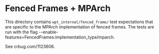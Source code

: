 # Fenced Frames + MPArch

This directory contains `wpt_internal/fenced_frame/` test expectations that are
specific to the MPArch implementation of fenced frames. The tests are run with
the flag --enable-features=FencedFrames:implementation_type/mparch.

See crbug.com/1123606.
